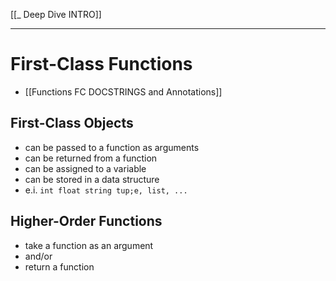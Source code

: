[[_ Deep Dive INTRO]]

---
# First-Class Functions

- [[Functions FC DOCSTRINGS and Annotations]]




## First-Class Objects
- can be passed to a function as arguments
- can be returned from a function
- can be assigned to a variable
- can be stored in a data structure
- e.i. `int float string tup;e, list, ...`

## Higher-Order Functions
- take a function as an argument  
- and/or
- return a function
































